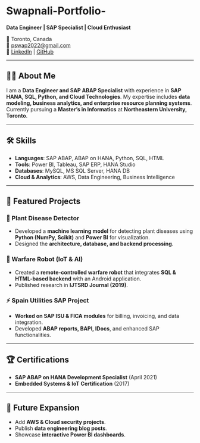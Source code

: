 # Swapnali-Portfolio-
**Data Engineer | SAP Specialist | Cloud Enthusiast**  

📍 Toronto, Canada  
📧 pswap2022@gmail.com  
🔗 [LinkedIn](https://linkedin.com/in/yourname) | [GitHub](https://github.com/yourusername)  

---

## 👩‍💻 About Me
I am a **Data Engineer and SAP ABAP Specialist** with experience in **SAP HANA, SQL, Python, and Cloud Technologies**. My expertise includes **data modeling, business analytics, and enterprise resource planning systems**. Currently pursuing a **Master’s in Informatics** at **Northeastern University, Toronto**.

---

## 🛠 Skills
- **Languages**: SAP ABAP, ABAP on HANA, Python, SQL, HTML
- **Tools**: Power BI, Tableau, SAP ERP, HANA Studio
- **Databases**: MySQL, MS SQL Server, HANA DB
- **Cloud & Analytics**: AWS, Data Engineering, Business Intelligence

---

## 📂 Featured Projects
### 🌱 Plant Disease Detector
- Developed a **machine learning model** for detecting plant diseases using **Python (NumPy, Scikit)** and **Power BI** for visualization.
- Designed the **architecture, database, and backend processing**.

### 🤖 Warfare Robot (IoT & AI)
- Created a **remote-controlled warfare robot** that integrates **SQL & HTML-based backend** with an Android application.
- Published research in **IJTSRD Journal (2019)**.

### ⚡ Spain Utilities SAP Project
- **Worked on SAP ISU & FICA modules** for billing, invoicing, and data integration.
- Developed **ABAP reports, BAPI, IDocs**, and enhanced SAP functionalities.

---

## 🏆 Certifications
- **SAP ABAP on HANA Development Specialist** (April 2021)
- **Embedded Systems & IoT Certification** (2017)

---

## 🎯 Future Expansion
- Add **AWS & Cloud security projects**.
- Publish **data engineering blog posts**.
- Showcase **interactive Power BI dashboards**.
